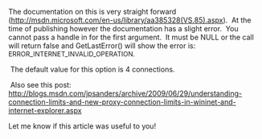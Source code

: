 The documentation on this is very straight forward (<a href="http://msdn.microsoft.com/en-us/library/aa385328(VS.85).aspx" mce_href="http://msdn.microsoft.com/en-us/library/aa385328(VS.85).aspx">http://msdn.microsoft.com/en-us/library/aa385328(VS.85).aspx</a>).&nbsp; At the time of publishing however the documentation has a slight error.&nbsp; You cannot pass a handle in for the first argument.&nbsp; It must be NULL or the call will return false and GetLastError() will show the error is: <font size=2>ERROR\_INTERNET\_INVALID_OPERATION.</font>

&nbsp;The default value for this option is 4 connections.

&nbsp;Also see this post: <http://blogs.msdn.com/jpsanders/archive/2009/06/29/understanding-connection-limits-and-new-proxy-connection-limits-in-wininet-and-internet-explorer.aspx>

Let me know if this article was useful to you!